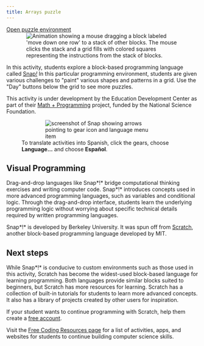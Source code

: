 ```yaml
---
title: Arrays puzzle
---
```



<div class=" tc">
<a href='https://go.edc.org/MW-arrays' class='button button-block tc' target='_blank'>Open puzzle environment</a>
</div>

<img src="/images/uploads/mw_arrays.gif" style='max-width:400px; margin-left:auto; margin-right: auto; display: block' alt="Animation showing a mouse dragging a block labeled 'move down one row' to a stack of other blocks. The mouse clicks the stack and a grid fills with colored squares representing the instructions from the stack of blocks.">


In this activity, students explore a block-based programming language called <a href='https://snap.berkeley.edu/' target='_blank'>Snap<i>!</i></a> In this particular programming environment, students are given various challenges to "paint" various shapes and patterns in a grid. Use the "Day" buttons below the grid to see more puzzles.

This activity is under development by the Education Development Center as part of their [Math + Programming](https://elementarymath.edc.org/programming/) project, funded by the National Science Foundation.


<figure>
<img src="/images/uploads/translate_microworld.png" alt="screenshot of Snap showing arrows pointing to gear icon and language menu item" style='max-width:300px; margin-left:auto; margin-right: auto; display: block'>
<figcaption>
To translate activities into Spanish, click the gears, choose <b>Language...</b> and choose <b>Español</b>.
</figcaption>
</figure>

## Visual Programming

Drag-and-drop languages like Snap*!* bridge computational thinking exercises and writing computer code. Snap*!* introduces concepts used in more advanced programming languages, such as variables and conditional logic. Through the drag-and-drop interface, students learn the underlying programming logic without worrying about specific technical details required by written programming languages.

Snap*!* is developed by Berkeley University. It was spun off from <a href='https://scratch.mit.edu/' target='_blank'>Scratch</a>, another block-based programming language developed by MIT. 





## Next steps

While Snap*!* is conducive to custom environments such as those used in this activity, Scratch has become the widest-used block-based language for learning programming. Both languages provide similar blocks suited to beginners, but Scratch has more resources for learning. Scratch has a collection of built-in tutorials for students to learn more advanced concepts. It also has a library of projects created by other users for inspiration.

If your student wants to continue programming with Scratch, help them create a [free account](https://scratch.mit.edu/). 

Visit the [Free Coding Resources page](/resources) for a list of activities, apps, and websites for students to continue building computer science skills.